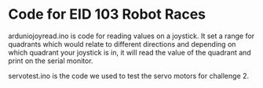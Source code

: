 # Code for EID 103 Robot Races
arduniojoyread.ino is code for reading values on a joystick. It set a range for quadrants which would relate to different directions and depending on which quadrant your joystick is in, it will read the value of the quadrant and print on the serial monitor.

servotest.ino is the code we used to test the servo motors for challenge 2.
